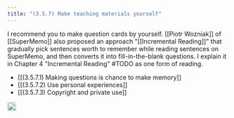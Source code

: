 ```yaml
---
title: "(3.5.7) Make teaching materials yourself"
---
```


I recommend you to make question cards by yourself. [[Piotr Wozniak]] of [[SuperMemo]] also proposed an approach "[[Incremental Reading]]" that gradually pick sentences worth to remember while reading sentences on SuperMemo, and then converts it into fill-in-the-blank questions. I explain it in Chapter 4 "Incremental Reading" #TODO as one form of reading.

- [[(3.5.7.1) Making questions is chance to make memory]]
- [[(3.5.7.2) Use personal experiences]]
- [[(3.5.7.3) Copyright and private use]]

<img src='https://scrapbox.io/api/pages/nishio-en/en/icon' alt='en.icon' height="19.5"/>
